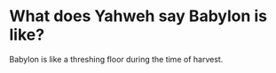 # What does Yahweh say Babylon is like?

Babylon is like a threshing floor during the time of harvest.
